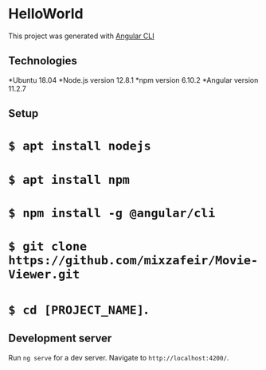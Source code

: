 # HelloWorld

This project was generated with [Angular CLI](https://github.com/angular/angular-cli)

## Technologies
*Ubuntu 18.04
*Node.js version 12.8.1
*npm version 6.10.2
*Angular version 11.2.7

## Setup
# `$ apt install nodejs`
# `$ apt install npm`
# `$ npm install -g @angular/cli`
# `$ git clone https://github.com/mixzafeir/Movie-Viewer.git`
# `$ cd [PROJECT_NAME]`.

## Development server

Run `ng serve` for a dev server. Navigate to `http://localhost:4200/`.
